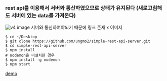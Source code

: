 ### rest api를 이용해서 서버와 통신하였으므로 상태가 유지된다 (새로고침해도 서버에 있는 data를 가져온다)

![v4 image](https://user-images.githubusercontent.com/48181483/84342870-9ee4af80-abe1-11ea-83e7-fa29a3815619.png)
서버와 통신하여야되기 때문에 링크 존재 x 이미지

```
$ cd ~/Desktop
$ git clone https://github.com/ungmo2/simple-rest-api-server.git
$ cd simple-rest-api-server
$ npm install
# nodemon을 미설치한 경우
$ npm install -g nodemon
$ npm start
```

[demo](https://simple-rest-api-server.ungmo2.now.sh)
